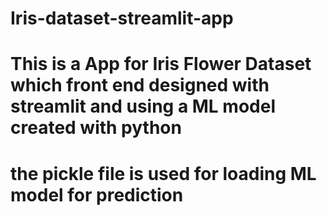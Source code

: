 # Iris-dataset-streamlit-app
# This is a App for Iris Flower Dataset which front end designed with streamlit and using a ML model created with python
# the pickle file is used for loading ML model for prediction
